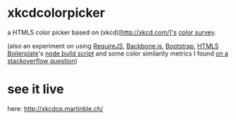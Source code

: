 # xkcdcolorpicker

a HTML5 color picker based on (xkcd)[http://xkcd.com/]'s [color
survey](http://blog.xkcd.com/2010/05/03/color-survey-results/).

(also an experiment on using [RequireJS](http://requirejs.org/),
[Backbone.js](http://backbonejs.org/), [Bootstrap](http://twitter.github.com/bootstrap/), [HTML5
Boilerplate](http://h5bp.com/)'s
[node build script](https://github.com/h5bp/node-build-script) and some color similarity metrics I found
[on a stackoverflow question](http://stackoverflow.com/questions/1313/followup-finding-an-accurate-distance-between-colors))

# see it live

here: http://xkcdcp.martinble.ch/
